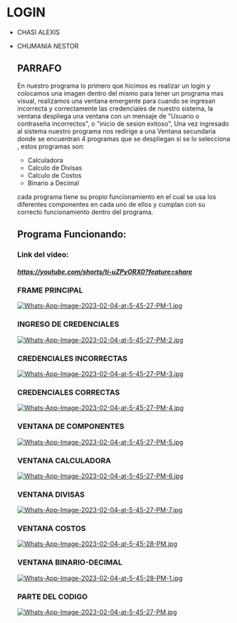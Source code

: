 # LOGIN
 + CHASI ALEXIS 
 + CHUMANIA NESTOR
   ## PARRAFO
   En nuestro programa lo primero que hicimos es realizar un login y colocamos una imagen dentro del mismo para tener un programa mas visual, 
   realizamos una ventana emergente para cuando se ingresan incorrecta y correctamente las credenciales de nuestro sistema,
   la ventana despliega una ventana con un mensaje de "Usuario o contraseña incorrectos", o "inicio de sesion exitoso",
   Una vez ingresado al sistema nuestro programa nos redirige a una Ventana secundaria donde se encuentran 4 programas que se despliegan si se lo selecciona
   , estos programas son:
   + Calculadora
   + Calculo de Divisas
   + Calculo de Costos
   + Binario a Decimal
   
   cada programa tiene su propio funcionamiento en el cual se usa los diferentes componentes en cada uno de ellos y cumplan con su correcto funcionamiento 
   dentro del programa.
   ## Programa Funcionando:
   
   ### Link del video:
   
   ##### https://youtube.com/shorts/ti-uZPyORX0?feature=share
   
   ### FRAME PRINCIPAL
   [![Whats-App-Image-2023-02-04-at-5-45-27-PM-1.jpg](https://i.postimg.cc/Cx1QL5MS/Whats-App-Image-2023-02-04-at-5-45-27-PM-1.jpg)](https://postimg.cc/gnCDgY6T)
   ### INGRESO DE CREDENCIALES 
   [![Whats-App-Image-2023-02-04-at-5-45-27-PM-2.jpg](https://i.postimg.cc/yY6fvxZc/Whats-App-Image-2023-02-04-at-5-45-27-PM-2.jpg)](https://postimg.cc/c6jMJsTL)
   ### CREDENCIALES INCORRECTAS
   [![Whats-App-Image-2023-02-04-at-5-45-27-PM-3.jpg](https://i.postimg.cc/RFrsRT7Z/Whats-App-Image-2023-02-04-at-5-45-27-PM-3.jpg)](https://postimg.cc/rdJNyxZB)
   ### CREDENCIALES CORRECTAS
   [![Whats-App-Image-2023-02-04-at-5-45-27-PM-4.jpg](https://i.postimg.cc/tRNS3WY9/Whats-App-Image-2023-02-04-at-5-45-27-PM-4.jpg)](https://postimg.cc/XXXk3ZfP)
   ### VENTANA DE COMPONENTES
   [![Whats-App-Image-2023-02-04-at-5-45-27-PM-5.jpg](https://i.postimg.cc/hvs2KWHX/Whats-App-Image-2023-02-04-at-5-45-27-PM-5.jpg)](https://postimg.cc/4HK61M4G)
   ### VENTANA CALCULADORA
   [![Whats-App-Image-2023-02-04-at-5-45-27-PM-6.jpg](https://i.postimg.cc/sxsnFD0F/Whats-App-Image-2023-02-04-at-5-45-27-PM-6.jpg)](https://postimg.cc/WFYmgjvS)
   ### VENTANA DIVISAS
   [![Whats-App-Image-2023-02-04-at-5-45-27-PM-7.jpg](https://i.postimg.cc/Y91XymRf/Whats-App-Image-2023-02-04-at-5-45-27-PM-7.jpg)](https://postimg.cc/k6gF2GkB)
   ### VENTANA COSTOS
   [![Whats-App-Image-2023-02-04-at-5-45-28-PM.jpg](https://i.postimg.cc/5Ncz2Rx0/Whats-App-Image-2023-02-04-at-5-45-28-PM.jpg)](https://postimg.cc/jCX28vn0)
    ### VENTANA BINARIO-DECIMAL
   [![Whats-App-Image-2023-02-04-at-5-45-28-PM-1.jpg](https://i.postimg.cc/25Hvjj6R/Whats-App-Image-2023-02-04-at-5-45-28-PM-1.jpg)](https://postimg.cc/PLwN2jY2)
   
   ### PARTE DEL CODIGO
   [![Whats-App-Image-2023-02-04-at-5-45-27-PM.jpg](https://i.postimg.cc/Bv3PBL8G/Whats-App-Image-2023-02-04-at-5-45-27-PM.jpg)](https://postimg.cc/sMn2V29n)
   
  
